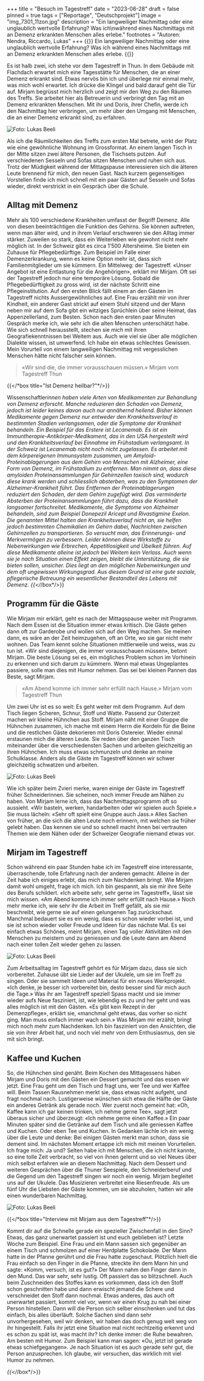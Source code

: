 +++
title = "Besuch im Tagestreff"
date = "2023-06-28"
draft = false
pinned = true
tags = ["Reportage", "Deutschprojekt"]
image = "img_7301_11zon.jpg"
description = "Ein langweiliger Nachmittag oder eine unglaublich wertvolle Erfahrung? Was ich\nwährend eines Nachmittags mit an Demenz erkrankten Menschen alles erlebe."
footnotes = "Autoren: Nendra, Riccardo, Lukas"
+++
{{<lead>}}
Ein langweiliger Nachmittag oder eine unglaublich wertvolle Erfahrung? Was ich
während eines Nachmittags mit an Demenz erkrankten Menschen alles erlebe.
{{</lead>}}

Es ist halb zwei, ich stehe vor dem Tagestreff in Thun. In dem Gebäude mit Flachdach erwartet mich
eine Tagesstätte für Menschen, die an einer Demenz erkrankt sind. Etwas nervös bin ich und überlege
mir einmal mehr, was mich wohl erwartet. Ich drücke die Klingel und bald darauf geht die Tür auf.
Mirjam begrüsst mich herzlich und zeigt mir den Weg zu den Räumen des Treffs. Sie arbeitet hier als
Betreuerin und verbringt den Tag mit an Demenz erkrankten Menschen. Mit ihr und Doris, ihrer
Chefin, werde ich den Nachmittag hier verbringen, um mehr über den Umgang mit Menschen, die an
einer Demenz erkrankt sind, zu erfahren.

![Foto: Lukas Beeli](img_7295_11zon.jpg "Der Tagestreff von aussen")


Als ich die Räumlichkeiten des Treffs zum ersten Mal betrete, wirkt der Platz wie eine gewöhnliche
Wohnung im Grossformat. An einem langen Tisch in der Mitte sitzen zwei ältere Personen, die
Tischsets putzen. Auf verschiedenen Sesseln und Sofas sitzen Menschen und ruhen sich aus. Trotz der
Müdigkeit während der Mittagspause interessieren sich die älteren Leute brennend für mich, den
neuen Gast. Nach kurzem gegenseitigen Vorstellen finde ich mich schnell mit ein paar Gästen auf
Sesseln und Sofas wieder, direkt verstrickt in ein Gespräch über die Schule.

## Alltag mit Demenz

Mehr als 100 verschiedene Krankheiten umfasst der Begriff Demenz. Alle von diesen beeinträchtigen
die Funktion des Gehirns. Sie können auftreten, wenn man älter wird, und in ihrem Verlauf
erschweren sie den Alltag immer stärker. Zuweilen so stark, dass ein Weiterleben wie gewohnt nicht
mehr möglich ist. In der Schweiz gibt es circa 1’500 Altersheime. Sie bieten ein Zuhause für
Pflegebedürftige. Zum Beispiel im Falle einer Demenzerkrankung, wenn es keine Option mehr ist,
dass sich Familienmitglieder um sie kümmern. Ein Mittelweg: der Tagestreff. «Unser Angebot ist eine
Entlastung für die Angehörigen», erklärt mir Mirjam. Oft sei der Tagestreff jedoch nur eine temporäre
Lösung. Sobald die Pflegebedürftigkeit zu gross wird, ist der nächste Schritt eine Pflegeinstitution.
Auf den ersten Blick fällt einem an den Gästen im Tagestreff nichts Aussergewöhnliches auf. Eine Frau
erzählt mir von ihrer Kindheit, ein anderer Gast strickt auf einem Stuhl sitzend und der Mann neben
mir auf dem Sofa gibt ein witziges Sprüchlein über seine Heimat, das Appenzellerland, zum Besten.
Schon nach den ersten paar Minuten Gespräch merke ich, wie sehr ich die alten Menschen
unterschätzt habe. Wie sich schnell herausstellt, stechen sie mich mit ihren Geografiekenntnissen bei
Weitem aus. Auch wie viel sie über alle möglichen Dialekte wissen, ist umwerfend. Ich habe ein etwas
schlechtes Gewissen. Mein Vorurteil von einem langweiligen Nachmittag mit vergesslichen Menschen
hätte nicht falscher sein können.



> «Wir sind die, die immer vorausschauen müssen.»
> Mirjam vom Tagestreff Thun



{{</\*box title="Ist Demenz heilbar?"\*/>}}

Wissenschaftler*innen haben viele Arten von Medikamenten zur Behandlung von Demenz erforscht.
Manche reduzieren den Schaden von Demenz, jedoch ist leider keines davon auch nur annähernd
heilend. Bisher können Medikamente gegen Demenz nur entweder den Krankheitsverlauf in
bestimmten Stadien verlangsamen, oder die Symptome der Krankheit behandeln. Ein Beispiel für das
Erstere ist Lecanemab. Es ist ein Immuntherapie-Antikörper-Medikament, das in den USA hergestellt
wird und den Krankheitsverlauf bei Einnahme im Frühstadium verlangsamt. In der Schweiz ist
Lecanemab nicht noch nicht zugelassen. Es arbeitet mit dem körpereigenen Immunsystem zusammen,
um Amyloid-Proteinablagerungen aus dem Gehirn von Menschen mit Alzheimer, eine Form von
Demenz, im Frühstadium zu entfernen. Man nimmt an, dass diese amyloiden Proteinansammlungen
für Gehirnzellen toxisch sind, wodurch diese krank werden und schliesslich absterben, was zu den
Symptomen der Alzheimer-Krankheit führt. Das Entfernen der Proteinablagerungen reduziert den
Schaden, der dem Gehirn zugefügt wird. Das verminderte Absterben der Proteinansammlungen führt
dazu, dass die Krankheit langsamer fortschreitet.
Medikamente, die Symptome von Alzheimer behandeln, sind zum Beispiel Donepezil Aricept und
Rivastigmine Exelon. Die genannten Mittel halten den Krankheitsverlauf nicht an, sie helfen jedoch
bestimmten Chemikalien im Gehirn dabei, Nachrichten zwischen Gehirnzellen zu transportieren. So
versucht man, das Erinnerungs- und Merkvermögen zu verbessern. Leider können diese Wirkstoffe zu
Nebenwirkungen wie Erbrechen, Appetitlosigkeit und Übelkeit führen.
Auf diese Medikamente alleine ist jedoch bei Weitem kein Verlass. Auch wenn sie je nach Situation
einen Effekt zeigen, bleibt die Unterstützung, die sie bieten sollen, unsicher. Dies liegt an den
möglichen Nebenwirkungen und dem oft ungewissen Wirkungsgrad. Aus diesem Grund ist eine gute
soziale, pflegerische Betreuung ein wesentlicher Bestandteil des Lebens mit Demenz.
{{</*/box*/>}}

## Programm für die Gäste

Wie Mirjam mir erklärt, geht es nach der Mittagspause weiter mit Programm. Nach dem Essen ist die
Situation immer etwas kritisch. Die Gäste gehen dann oft zur Garderobe und wollen sich auf den Weg
machen. Sie meinen dann, es wäre an der Zeit heimzugehen, oft an Orte, wo sie gar nicht mehr
wohnen. Das Team kennt solche Situationen mittlerweile und weiss, was zu tun ist. «Wir sind
diejenigen, die immer vorausschauen müssen», betont Mirjam. Die beste Lösung sei es, ein
mögliches Problem schon im Vorhinein zu erkennen und sich darum zu kümmern. Wenn mal etwas
Ungeplantes passiere, solle man dies mit Humor nehmen. Das sei bei kleinen Pannen das Beste, sagt
Mirjam.

> «Am Abend komme ich immer sehr erfüllt nach Hause.»
> Mirjam vom Tagestreff Thun


Um zwei Uhr ist es so weit: Es geht weiter mit dem Programm. Auf dem Tisch liegen Scheren, Schnur,
Stoff und Watte. Passend zur Osterzeit machen wir kleine Hühnchen aus Stoff. Mirjam näht mit einer
Gruppe die Hühnchen zusammen, ich mache mit einem Herrn die Kordeln für die Beine und die
restlichen Gäste dekorieren mit Doris Ostereier. Wieder einmal erstaunen mich die älteren Leute. Sie
reden über den ganzen Tisch miteinander über die verschiedensten Sachen und arbeiten gleichzeitig
an ihren Hühnchen. Ich muss etwas schmunzeln und denke an meine Schulklasse. Anders als die
Gäste im Tagestreff können wir schwer gleichzeitig schwatzen und arbeiten.

![Foto: Lukas Beeli](img_7301_11zon.jpg "Das Programm am Nachmittag: Stoffhühnchen basteln")


Wie ich später beim Zvieri merke, waren einige der Gäste im Tagestreff früher Schneiderinnen. Sie
scheinen, noch immer Freude am Nähen zu haben. Von Mirjam lerne ich, dass das
Nachmittagsprogramm oft so aussieht. «Wir basteln, werken, handarbeiten oder wir spielen auch
Spiele.» Sie muss lächeln: «Sehr oft spielt eine Gruppe auch Jass.» Alles Sachen von früher, an die sich
die alten Leute noch erinnern, mit welchen sie früher gelebt haben. Das kennen sie und so schnell
macht ihnen bei vertrauten Themen wie dem Nähen oder der Schweizer Geografie niemand etwas
vor.

## Mirjam im Tagestreff

Schon während ein paar Stunden habe ich im Tagestreff eine interessante, überraschende, tolle
Erfahrung nach der anderen gemacht. Alleine in der Zeit habe ich einiges erlebt, das mich zum
Nachdenken bringt. Wie Mirjam damit wohl umgeht, frage ich mich. Ich bin gespannt, als sie mir ihre
Seite des Berufs schildert. «Ich arbeite sehr, sehr gerne im Tagestreff», lässt sie mich wissen. «Am
Abend komme ich immer sehr erfüllt nach Hause.» Noch mehr merke ich, wie sehr ihr die Arbeit im
Treff gefällt, als sie mir beschreibt, wie gerne sie auf einen gelungenen Tag zurückschaut. Manchmal
bedauert sie es ein wenig, dass es schon wieder vorbei ist, und sie ist schon wieder voller Freude und
Ideen für das nächste Mal. Es sei einfach etwas Schönes, meint Mirjam, einen Tag voller Aktivitäten
mit den Menschen zu meistern und zu geniessen und die Leute dann am Abend nach einer tollen Zeit
wieder gehen zu lassen.

![Foto: Lukas Beeli](img_7318_11zon.jpg "(von links nach rechts) Mirjam und Doris vor dem Tagestreff")


Zum Arbeitsalltag im Tagestreff gehört es für Mirjam dazu, dass sie sich vorbereitet. Zuhause übt sie
Lieder auf der Ukulele, um sie im Treff zu singen. Oder sie sammelt Ideen und Material für ein neues
Werkprojekt. «Ich denke, je besser ich vorbereitet bin, desto besser sind für mich auch die Tage.»
Was ihr am Tagestreff speziell Spass macht und sie immer wieder aufs Neue fasziniert, ist, wie
lebendig es zu und her geht und was alles möglich ist mit den Gästen. «Es gibt kein Rezept in der
Demenzpflege», erklärt sie, «manchmal geht etwas, das vorher so nicht ging. Man muss einfach
immer wach sein.» Was Mirjam mir erzählt, bringt mich noch mehr zum Nachdenken. Ich bin
fasziniert von den Ansichten, die sie von ihrer Arbeit hat, und noch viel mehr von dem Enthusiasmus,
den sie mit sich bringt.

## Kaffee und Kuchen

So, die Hühnchen sind genäht. Beim Kochen des Mittagessens haben Mirjam und Doris mit den
Gästen ein Dessert gemacht und das essen wir jetzt. Eine Frau geht um den Tisch und fragt uns, wer
Tee und wer Kaffee will. Beim Tassen Rausnehmen merkt sie, dass etwas nicht aufgeht, und fragt
nochmal nach. Lustigerweise wünschen sich etwa die Hälfte der Gäste ein anderes Getränk als gerade
noch. Wer zuerst noch gemeint hat: «Oh, Kaffee kann ich gar keinen trinken, ich nehme gerne Tee»,
sagt jetzt überaus sicher und überzeugt: «Ich nehme gerne einen Kaffee.» Ein paar Minuten später
sind die Getränke auf dem Tisch und alle geniessen Kaffee und Kuchen. Oder eben Tee und Kuchen. In
Gedanken lächle ich ein wenig über die Leute und denke: Bei einigen Gästen merkt man schon, dass
sie dement sind. Im nächsten Moment ertappe ich mich mit meinen Vorurteilen. Ich frage mich: Ja
und?
Selten habe ich mit Menschen, die ich nicht kannte, so eine tolle Zeit verbracht, so viel von ihnen
gelernt und so viel Neues über mich selbst erfahren wie an diesem Nachmittag. Nach dem Dessert
und weiteren Gesprächen über die Thuner Seespiele, den Schneiderberuf und die Gegend um den
Tagestreff singen wir noch ein wenig. Mirjam begleitet uns auf der Ukulele. Das Musizieren verbreitet
eine Riesenfreude. Als um fünf Uhr die Liebsten der Gäste kommen, um sie abzuholen, hatten wir alle
einen wunderbaren Nachmittag.

![Foto: Lukas Beeli](img_7293_11zon.jpg "Das Schild zum Tagestreff")

{{</\*box title="Interview mit Mirjam aus dem Tagestreff"\*/>}}

Kommt dir auf die Schnelle gerade ein spezieller Zwischenfall in den Sinn? Etwas, das ganz unerwartet
passiert ist und euch geblieben ist?
Letzte Woche zum Beispiel. Eine Frau und ein Mann sassen sich gegenüber an einem Tisch und
schmolzen auf einer Herdplatte Schokolade. Der Mann hatte in der Pfanne gerührt und die Frau hatte
zugeschaut. Plötzlich hielt die Frau einfach so den Finger in die Pfanne, streckte ihn dem Mann hin
und sagte: «Komm, versuch, ist es gut?» Der Mann nahm den Finger dann in den Mund. Das war sehr,
sehr lustig. Oft passiert das so blitzschnell. Auch beim Zuschneiden des Stoffes kann es vorkommen,
dass ich den Stoff schon geschnitten habe und dann erwischt jemand die Schere und verschneidet den
Stoff dann nochmal. Etwas anderes, das auch oft unerwartet passiert, kommt viel vor, wenn wir einen
Krug zu nah bei einer Person hinstellen. Dann will die Person sich selber einschenken und tut das
einfach, bis alles überläuft. Solche Sachen sind dann sehr unvorhergesehen, weil wir denken, wir
haben das doch genug weit weg von ihr hingestellt.
Falls ihr jetzt eine Situation mal nicht rechtzeitig erkennt und es schon zu spät ist, was macht ihr?
Ich denke immer: die Ruhe bewahren. Am besten mit Humor. Zum Beispiel kann man sagen: «Ou, jetzt
ist gerade etwas schiefgegangen». Je nach Situation ist es auch gerade sehr gut, die Person
anzusprechen. Ich glaube, wir versuchen, das wirklich mit viel Humor zu nehmen.

*{{</*/box*/>}}
